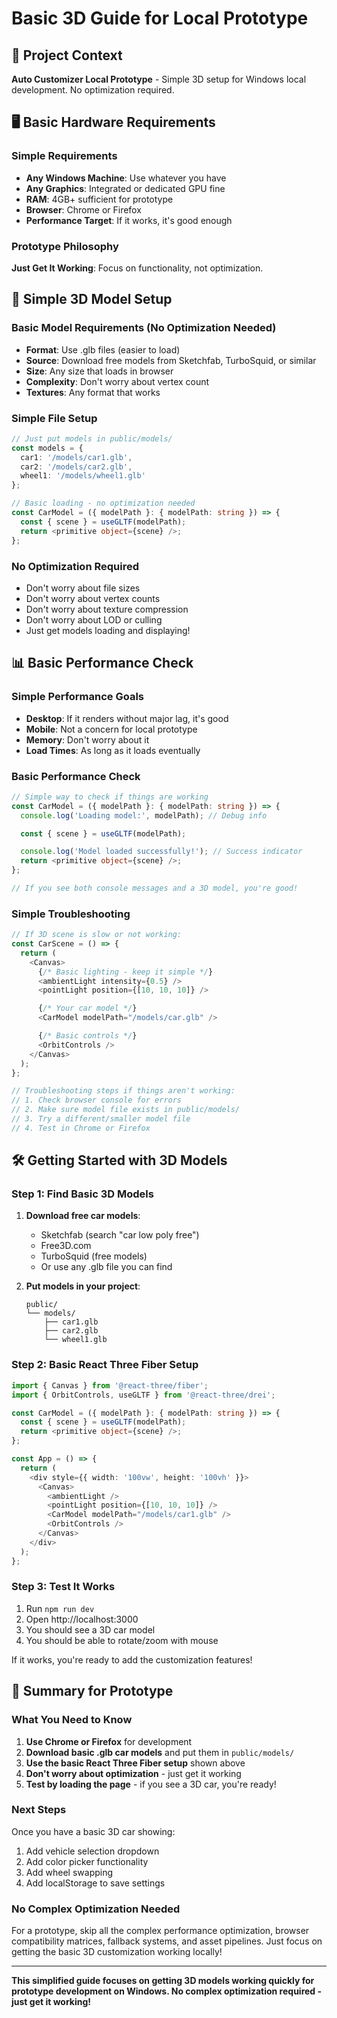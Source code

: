 # Basic 3D Guide for Local Prototype

## 🎯 Project Context

**Auto Customizer Local Prototype** - Simple 3D setup for Windows local development. No optimization required.

## 🖥️ Basic Hardware Requirements

### Simple Requirements

- **Any Windows Machine**: Use whatever you have
- **Any Graphics**: Integrated or dedicated GPU fine
- **RAM**: 4GB+ sufficient for prototype
- **Browser**: Chrome or Firefox
- **Performance Target**: If it works, it's good enough

### Prototype Philosophy

**Just Get It Working**: Focus on functionality, not optimization.

## 🚀 Simple 3D Model Setup

### Basic Model Requirements (No Optimization Needed)

- **Format**: Use .glb files (easier to load)
- **Source**: Download free models from Sketchfab, TurboSquid, or similar
- **Size**: Any size that loads in browser
- **Complexity**: Don't worry about vertex count
- **Textures**: Any format that works

### Simple File Setup

```typescript
// Just put models in public/models/
const models = {
  car1: '/models/car1.glb',
  car2: '/models/car2.glb',
  wheel1: '/models/wheel1.glb'
};

// Basic loading - no optimization needed
const CarModel = ({ modelPath }: { modelPath: string }) => {
  const { scene } = useGLTF(modelPath);
  return <primitive object={scene} />;
};
```

### No Optimization Required

- Don't worry about file sizes
- Don't worry about vertex counts
- Don't worry about texture compression
- Don't worry about LOD or culling
- Just get models loading and displaying!

## 📊 Basic Performance Check

### Simple Performance Goals

- **Desktop**: If it renders without major lag, it's good
- **Mobile**: Not a concern for local prototype
- **Memory**: Don't worry about it
- **Load Times**: As long as it loads eventually

### Basic Performance Check

```typescript
// Simple way to check if things are working
const CarModel = ({ modelPath }: { modelPath: string }) => {
  console.log('Loading model:', modelPath); // Debug info

  const { scene } = useGLTF(modelPath);

  console.log('Model loaded successfully!'); // Success indicator
  return <primitive object={scene} />;
};

// If you see both console messages and a 3D model, you're good!
```

### Simple Troubleshooting

```typescript
// If 3D scene is slow or not working:
const CarScene = () => {
  return (
    <Canvas>
      {/* Basic lighting - keep it simple */}
      <ambientLight intensity={0.5} />
      <pointLight position={[10, 10, 10]} />

      {/* Your car model */}
      <CarModel modelPath="/models/car.glb" />

      {/* Basic controls */}
      <OrbitControls />
    </Canvas>
  );
};

// Troubleshooting steps if things aren't working:
// 1. Check browser console for errors
// 2. Make sure model file exists in public/models/
// 3. Try a different/smaller model file
// 4. Test in Chrome or Firefox
```

## 🛠️ Getting Started with 3D Models

### Step 1: Find Basic 3D Models

1. **Download free car models**:
   - Sketchfab (search "car low poly free")
   - Free3D.com
   - TurboSquid (free models)
   - Or use any .glb file you can find

2. **Put models in your project**:
   ```
   public/
   └── models/
       ├── car1.glb
       ├── car2.glb
       └── wheel1.glb
   ```

### Step 2: Basic React Three Fiber Setup

```typescript
import { Canvas } from '@react-three/fiber';
import { OrbitControls, useGLTF } from '@react-three/drei';

const CarModel = ({ modelPath }: { modelPath: string }) => {
  const { scene } = useGLTF(modelPath);
  return <primitive object={scene} />;
};

const App = () => {
  return (
    <div style={{ width: '100vw', height: '100vh' }}>
      <Canvas>
        <ambientLight />
        <pointLight position={[10, 10, 10]} />
        <CarModel modelPath="/models/car1.glb" />
        <OrbitControls />
      </Canvas>
    </div>
  );
};
```

### Step 3: Test It Works

1. Run `npm run dev`
2. Open http://localhost:3000
3. You should see a 3D car model
4. You should be able to rotate/zoom with mouse

If it works, you're ready to add the customization features!

## 🎯 Summary for Prototype

### What You Need to Know

1. **Use Chrome or Firefox** for development
2. **Download basic .glb car models** and put them in `public/models/`
3. **Use the basic React Three Fiber setup** shown above
4. **Don't worry about optimization** - just get it working
5. **Test by loading the page** - if you see a 3D car, you're ready!

### Next Steps

Once you have a basic 3D car showing:

1. Add vehicle selection dropdown
2. Add color picker functionality
3. Add wheel swapping
4. Add localStorage to save settings

### No Complex Optimization Needed

For a prototype, skip all the complex performance optimization, browser compatibility matrices, fallback systems, and asset pipelines. Just focus on getting the basic 3D customization working locally!

---

**This simplified guide focuses on getting 3D models working quickly for prototype development on Windows. No complex optimization required - just get it working!**
